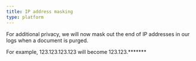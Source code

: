 ```yaml
---
title: IP address masking
type: platform
---
```


For additional privacy, we will now mask out the end of IP addresses in our logs when a document is purged.

For example, 123.123.123.123 will become 123.123.\*\*\*\*\*\*\*